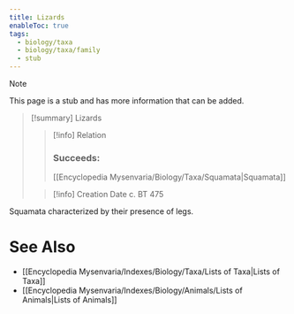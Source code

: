 ```yaml
---
title: Lizards
enableToc: true
tags:
  - biology/taxa
  - biology/taxa/family
  - stub
---
```


> [!note]
> This page is a stub and has more information that can be added.

> [!summary] Lizards
> > [!info] Relation
> > ### Succeeds:
> > [[Encyclopedia Mysenvaria/Biology/Taxa/Squamata|Squamata]]
>
> > [!info] Creation Date
> > c. BT 475

Squamata characterized by their presence of legs.

# See Also
- [[Encyclopedia Mysenvaria/Indexes/Biology/Taxa/Lists of Taxa|Lists of Taxa]]
- [[Encyclopedia Mysenvaria/Indexes/Biology/Animals/Lists of Animals|Lists of Animals]]
